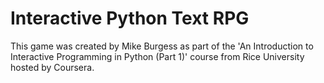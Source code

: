 # Interactive Python Text RPG
This game was created by Mike Burgess as part of the 'An Introduction to Interactive Programming in Python (Part 1)' course from Rice University hosted by Coursera.
